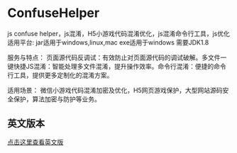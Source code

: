 # ConfuseHelper
js confuse helper，js混淆，H5小游戏代码混淆优化，js混淆命令行工具，js优化
适用平台:
jar适用于windows,linux,mac
exe适用于windows
需要JDK1.8

服务与特点：
页面源代码反调试：有效防止对页面源代码的调试破解。多文件一键快捷JS混淆：智能处理多文件混淆，提升操作效率。命令行混淆：便捷的命令行工具，提供更多定制化的混淆方案。

适用场景：
微信小游戏代码混淆加密及优化，H5网页游戏保护，大型网站源码安全保护，算法加密与防护等业务。
## 英文版本
[点击这里查看英文版](README_EN.md)